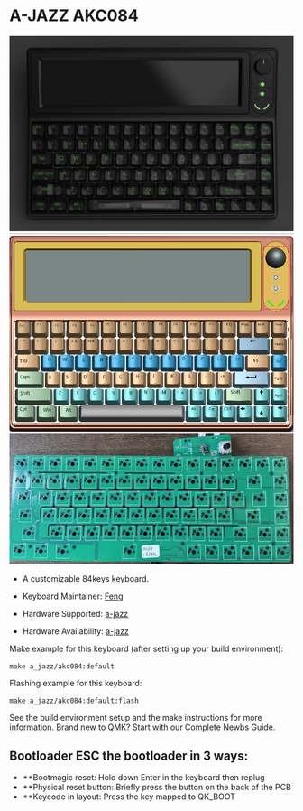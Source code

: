 # A-JAZZ  AKC084

![](https://github.com/fenggx-a-jazz/documents/blob/main/akc084.jpg?raw=true)
![](https://github.com/fenggx-a-jazz/documents/blob/main/akc084-2.png?raw=true)
![](https://github.com/fenggx-a-jazz/documents/blob/main/akc084-2.jpg?raw=true)

* A customizable 84keys keyboard.

* Keyboard Maintainer: [Feng](https://github.com/fenggx-a-jazz)
* Hardware Supported: [a-jazz](https://www.a-jazz.com)
* Hardware Availability: [a-jazz](https://www.a-jazz.com)

Make example for this keyboard (after setting up your build environment):

    make a_jazz/akc084:default
Flashing example for this keyboard:

    make a_jazz/akc084:default:flash

See the build environment setup and the make instructions for more information. Brand new to QMK? Start with our Complete Newbs Guide.

## Bootloader ESC the bootloader in 3 ways:
* **Bootmagic reset: Hold down Enter in the keyboard then replug
* **Physical reset button: Briefly press the button on the back of the PCB
* **Keycode in layout: Press the key mapped to QK_BOOT
